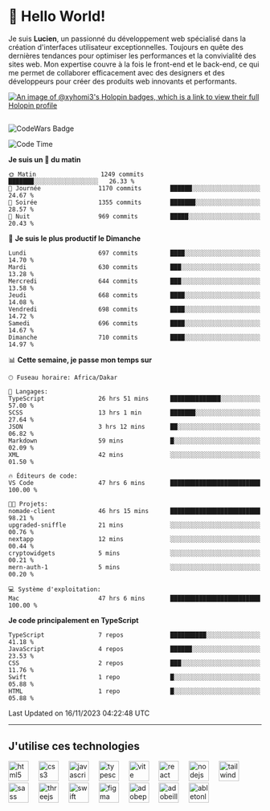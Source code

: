 # 👋 Hello World!

Je suis **Lucien**, un passionné du développement web spécialisé dans la création d'interfaces utilisateur exceptionnelles. Toujours en quête des dernières tendances pour optimiser les performances et la convivialité des sites web. Mon expertise couvre à la fois le front-end et le back-end, ce qui me permet de collaborer efficacement avec des designers et des développeurs pour créer des produits web innovants et performants.

[![An image of @xyhomi3's Holopin badges, which is a link to view their full Holopin profile](https://holopin.me/xyhomi3)](https://holopin.io/@xyhomi3)

##

![CodeWars Badge](https://www.codewars.com/users/xyhomi3/badges/small)

<!--START_SECTION:waka-->
![Code Time](http://img.shields.io/badge/Code%20Time-252%20hrs%2053%20mins-blue)

**Je suis un 🐤 du matin** 

```text
🌞 Matin                  1249 commits        ███████░░░░░░░░░░░░░░░░░░   26.33 % 
🌆 Journée                1170 commits        ██████░░░░░░░░░░░░░░░░░░░   24.67 % 
🌃 Soirée                 1355 commits        ███████░░░░░░░░░░░░░░░░░░   28.57 % 
🌙 Nuit                   969 commits         █████░░░░░░░░░░░░░░░░░░░░   20.43 % 
```
📅 **Je suis le plus productif le Dimanche** 

```text
Lundi                    697 commits         ████░░░░░░░░░░░░░░░░░░░░░   14.70 % 
Mardi                    630 commits         ███░░░░░░░░░░░░░░░░░░░░░░   13.28 % 
Mercredi                 644 commits         ███░░░░░░░░░░░░░░░░░░░░░░   13.58 % 
Jeudi                    668 commits         ████░░░░░░░░░░░░░░░░░░░░░   14.08 % 
Vendredi                 698 commits         ████░░░░░░░░░░░░░░░░░░░░░   14.72 % 
Samedi                   696 commits         ████░░░░░░░░░░░░░░░░░░░░░   14.67 % 
Dimanche                 710 commits         ████░░░░░░░░░░░░░░░░░░░░░   14.97 % 
```


📊 **Cette semaine, je passe mon temps sur** 

```text
🕑︎ Fuseau horaire: Africa/Dakar

💬 Langages: 
TypeScript               26 hrs 51 mins      ██████████████░░░░░░░░░░░   57.00 % 
SCSS                     13 hrs 1 min        ███████░░░░░░░░░░░░░░░░░░   27.64 % 
JSON                     3 hrs 12 mins       ██░░░░░░░░░░░░░░░░░░░░░░░   06.82 % 
Markdown                 59 mins             █░░░░░░░░░░░░░░░░░░░░░░░░   02.09 % 
XML                      42 mins             ░░░░░░░░░░░░░░░░░░░░░░░░░   01.50 % 

🔥 Éditeurs de code: 
VS Code                  47 hrs 6 mins       █████████████████████████   100.00 % 

🐱‍💻 Projets: 
nomade-client            46 hrs 15 mins      █████████████████████████   98.21 % 
upgraded-sniffle         21 mins             ░░░░░░░░░░░░░░░░░░░░░░░░░   00.76 % 
nextapp                  12 mins             ░░░░░░░░░░░░░░░░░░░░░░░░░   00.44 % 
cryptowidgets            5 mins              ░░░░░░░░░░░░░░░░░░░░░░░░░   00.21 % 
mern-auth-1              5 mins              ░░░░░░░░░░░░░░░░░░░░░░░░░   00.20 % 

💻 Système d'exploitation: 
Mac                      47 hrs 6 mins       █████████████████████████   100.00 % 
```

**Je code principalement en TypeScript** 

```text
TypeScript               7 repos             ██████████░░░░░░░░░░░░░░░   41.18 % 
JavaScript               4 repos             ██████░░░░░░░░░░░░░░░░░░░   23.53 % 
CSS                      2 repos             ███░░░░░░░░░░░░░░░░░░░░░░   11.76 % 
Swift                    1 repo              █░░░░░░░░░░░░░░░░░░░░░░░░   05.88 % 
HTML                     1 repo              █░░░░░░░░░░░░░░░░░░░░░░░░   05.88 % 
```




 Last Updated on 16/11/2023 04:22:48 UTC
<!--END_SECTION:waka-->
---

## J'utilise ces technologies

<div align="left">
  <img src="https://skillicons.dev/icons?i=html" height="40" alt="html5 logo"  />
  <img width="12" />
  <img src="https://skillicons.dev/icons?i=css" height="40" alt="css3 logo"  />
  <img width="12" />
  <img src="https://skillicons.dev/icons?i=js" height="40" alt="javascript logo"  />
  <img width="12" />
  <img src="https://skillicons.dev/icons?i=ts" height="40" alt="typescript logo"  />
  <img width="12" />
  <img src="https://skillicons.dev/icons?i=vite" height="40" alt="vite logo"  />
  <img width="12" />
  <img src="https://skillicons.dev/icons?i=react" height="40" alt="react logo"  />
  <img width="12" />
  <img src="https://cdn.jsdelivr.net/gh/devicons/devicon/icons/nodejs/nodejs-original.svg" height="40" alt="nodejs logo"  />
  <img width="12" />
  <img src="https://skillicons.dev/icons?i=tailwind" height="40" alt="tailwindcss logo"  />
  <img width="12" />
  <img src="https://skillicons.dev/icons?i=sass" height="40" alt="sass logo"  />
  <img width="12" />
  <img src="https://skillicons.dev/icons?i=threejs" height="40" alt="threejs logo"  />
  <img width="12" />
  <img src="https://skillicons.dev/icons?i=swift" height="40" alt="swift logo"  />
  <img width="12" />
  <img src="https://skillicons.dev/icons?i=figma" height="40" alt="figma logo"  />
  <img width="12" />
  <img src="https://skillicons.dev/icons?i=ps" height="40" alt="adobephotoshop logo"  />
  <img width="12" />
  <img src="https://skillicons.dev/icons?i=ai" height="40" alt="adobeillustrator logo"  />
  <img width="12" />
  <img src="https://skillicons.dev/icons?i=ableton" height="40" alt="abletonlive logo"  />
</div>




